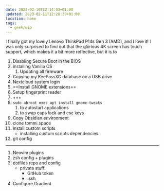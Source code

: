 ```yaml
---
date: 2023-02-10T12:14:03+01:00
updated: 2023-02-11T12:28:39+01:00
location: home
tags:
  - geek/wip
---
```

I finally got my lovely Lenovo ThinkPad P14s Gen 3 (AMD), and I love it! I was only surprised to find out that the glorious 4K screen has touch support, which makes it a bit more reflective, but it is to

1. Disabling Secure Boot in the BIOS
2. installing Vanilla OS
	1. Updating all firmware
3. Copying my KeePassXC database on a USB drive
4. Nextcloud system login
5. ==Install GNOME extensions==
6. Setup fingerprint reader
7. +++
8. `sudo abroot exec apt install gnome-tweaks`
	1. to autostart applications
	2. to swap caps lock and esc keys
9. Copy Obsidian environment
10. clone tommi.space
11. install custom scripts
	- installing custom scripts dependencies
1. git config

---

1. Neovim plugins
2. zsh config + plugins
1. dotfiles repo and config
	- private stuff:
		- GitHub token
		- .ssh
1. Configure Gradient